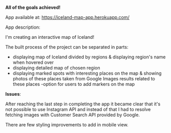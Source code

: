 **All of the goals achieved!** 

App available at: 
https://iceland-map-app.herokuapp.com/

App description:

I'm creating an interactive map of Iceland!

The built process of the project can be separated in parts:
- displaying map of Iceland divided by regions & displaying region's name when hovered over 
- displaying detailed map of chosen region 
- displaying marked spots with interesting places on the map & showing photos of these places taken from Google Images results related to these places
-option for users to add markers on the map 

**Issues**:

After reaching the last step in completing the app it became clear that it's not possible to use Instagram API and instead of that I had to resolve fetching images with Customer Search API provided by Google.

There are few styling improvements to add in mobile view.
